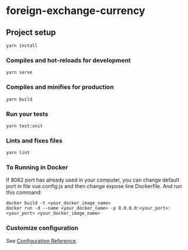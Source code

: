 # foreign-exchange-currency

## Project setup
```
yarn install
```

### Compiles and hot-reloads for development
```
yarn serve
```

### Compiles and minifies for production
```
yarn build
```

### Run your tests
```
yarn test:unit
```

### Lints and fixes files
```
yarn lint
```

### To Running in Docker
If 8082 port has already used in your computer, you can change default port in file vue.config.js and then change expose line Dockerfile. And run this command:
```
docker build -t <your_docker_image_name>
docker run -d --name <your_docker_name> -p 0.0.0.0:<your_port>:<your_port> <your_docker_image_name>
```

### Customize configuration
See [Configuration Reference](https://cli.vuejs.org/config/).
